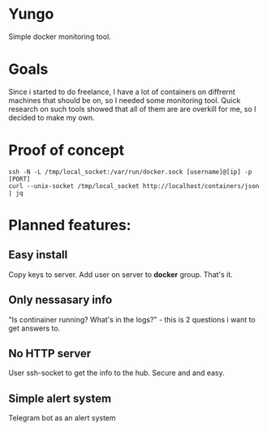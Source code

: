 # Yungo
Simple docker monitoring tool.

# Goals
Since i started to do freelance, I have a lot of containers on diffrernt machines that should be on, so I needed some monitoring tool.
Quick research on such tools showed that all of them are are overkill for me, so I decided to make my own.


# Proof of concept
```
ssh -N -L /tmp/local_socket:/var/run/docker.sock [username]@[ip] -p [PORT]
curl --unix-socket /tmp/local_socket http://localhost/containers/json | jq
```

# Planned features:
## Easy install
Copy keys to server. Add user on server to **docker** group. That's it.
## Only nessasary info
"Is continainer running? What's in the logs?" - this is 2 questions i want to get answers to.
## No HTTP server
User ssh-socket to get the info to the hub. Secure and and easy.
## Simple alert system
Telegram bot as an alert system



